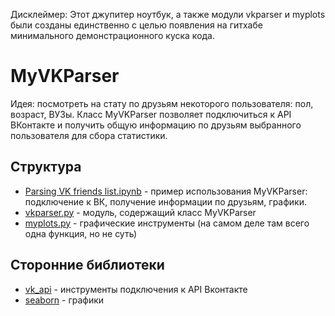 Дисклеймер: Этот джупитер ноутбук, а также модули vkparser и myplots были созданы единственно с целью появления на гитхабе минимального демонстрационного куска кода. 

# MyVKParser

Идея: посмотреть на стату по друзьям некоторого пользователя: пол, возраст, ВУЗы.
Класс MyVKParser позволяет подключиться к API ВКонтакте и получить общую информацию по друзьям выбранного пользователя для сбора статистики.

## Структура
* [Parsing VK friends list.ipynb](https://github.com/bendiwise/My-VK-Parser/blob/master/Parsing%20VK%20friends%20list.ipynb) - пример использования MyVKParser: подключение к ВК, получение информации по друзьям, графики.
* [vkparser.py](https://github.com/bendiwise/My-VK-Parser/blob/master/vkparser.py) - модуль, содержащий класс MyVKParser
* [myplots.py](https://github.com/bendiwise/My-VK-Parser/blob/master/myplots.py) - графические инструменты (на самом деле там всего одна функция, но не суть)

## Сторонние библиотеки

* [vk_api](https://github.com/python273/vk_api) - инструменты подключения к API Вконтакте
* [seaborn](https://seaborn.pydata.org/) - графики
